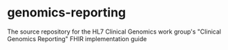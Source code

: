 # genomics-reporting

The source repository for the HL7 Clinical Genomics work group's "Clinical Genomics Reporting" FHIR implementation guide
